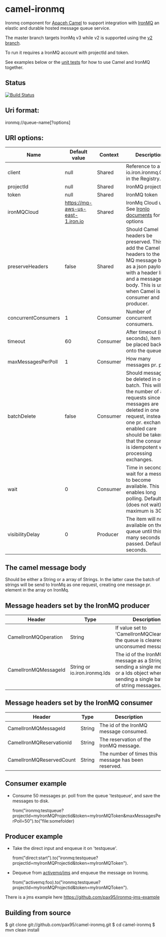 # camel-ironmq


Ironmq component for [Apaceh Camel](http://camel.apache.org) to support integration with [IronMQ](http://www.iron.io/products/mq) an elastic and durable hosted message queue service.

The master branch targets IronMq v3 while v2 is supported using the [v2 branch](https://github.com/pax95/camel-ironmq/tree/v2).

To run it requires a IronMQ account with projectId and token.

See examples below or the [unit tests](https://github.com/pax95/camel-ironmq/tree/master/src/test/java/org/apache/camel/component/ironmq) for how to use Camel and IronMQ together.

## Status

[![Build Status](https://travis-ci.org/pax95/camel-ironmq.svg?branch=master)](https://travis-ci.org/pax95/camel-ironmq)

## Uri format:

  ironmq://queue-name[?options]

## URI options:


Name        | Default value | Context   | Description
------          | ------------- | -------   | -----------
client          | null          | Shared    | Reference to a io.iron.ironmq.Client in the Registry.
projectId       | null          | Shared    | IronMQ projectid
token           | null          | Shared    | IronMQ token
ironMQCloud     | https://mq-aws-us-east-1.iron.io | Shared  | IronMq Cloud url. See [IronIo documents](http://dev.iron.io/mq/reference/clouds/) for valid options
preserveHeaders    | false      | Shared | Should Camel headers be preserved. This will add the Camel headers to the Iron MQ message body as a json payload with a header list, and a message body. This is useful when Camel is both consumer and producer.
concurrentConsumers | 1             | Consumer  | Number of concurrent consumers.
timeout          | 60      | Consumer  | After timeout (in seconds), item will be placed back onto the queue
maxMessagesPerPoll  | 1        | Consumer | How many messages pr. poll.
batchDelete | false | Consumer | Should messages be deleted in one batch. This will limit the number of api requests since messages are deleted in one request, instead of one pr. exchange. If enabled care should be taken that the consumer is idempotent when processing exchanges.
wait | 0 | Consumer | Time in seconds to wait for a message to become available. This enables long polling. Default is 0 (does not wait), maximum is 30.  
visibilityDelay    | 0        | Producer  | The item will not be available on the queue until this many seconds have passed. Default is 0 seconds.

## The camel message body

Should be either a String or a array of Strings. In the latter case the batch of strings will be send to IronMq as one request, creating  one message pr. element in the array on IronMq.

## Message headers set by the IronMQ producer

Header                  |Type  | Description
------------------------|------|--------------
CamelIronMQOperation    |String|If value set to 'CamelIronMQClearQueue' the queue is cleared of unconsumed  messages.
CamelIronMQMessageId    |String or io.iron.ironmq.Ids|The id of the IronMQ message as a String when sending a single message, or a Ids object when sending a single batch list of string messages.

## Message headers set by the IronMQ consumer


Header                  |Type  | Description
------------------------|------|--------------
CamelIronMQMessageId    |String|The id of the IronMQ message consumed.
CamelIronMQReservationId|String|The reservation of the IronMQ message.
CamelIronMQReservedCount|String|The number of times this message has been reserved.


## Consumer example

* Consume 50 messages pr. poll from the queue 'testqueue', and save the messages to disk.


    from("ironmq:testqueue?projectId=myIronMQProjectid&token=myIronMQToken&maxMessagesPerPoll=50").to("file:somefolder)


## Producer example

* Take the direct input and enqueue it on 'testqueue'.


    from("direct:start").to("ironmq:testqueue?projectId=myIronMQProjectid&token=myIronMQToken").

* Dequeue from [activemq/jms](http://camel.apache.org/jms.html) and enqueue the message on Ironmq.


    from("activemq:foo).to("ironmq:testqueue?projectId=myIronMQProjectid&token=myIronMQToken").

There is a jms example here https://github.com/pax95/ironmq-jms-example

## Building from source



  $ git clone git://github.com/pax95/camel-ironmq.git
  $ cd camel-ironmq
  $ mvn clean install
